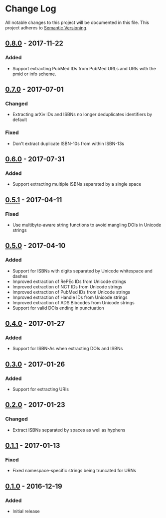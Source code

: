 # Change Log
All notable changes to this project will be documented in this file. This
project adheres to [Semantic Versioning](http://semver.org/).

## [0.8.0] - 2017-11-22
### Added
- Support extracting PubMed IDs from PubMed URLs and URIs with the pmid or info
  scheme.

## [0.7.0] - 2017-07-01
### Changed
- Extracting arXiv IDs and ISBNs no longer deduplicates identifiers by default

### Fixed
- Don't extract duplicate ISBN-10s from within ISBN-13s

## [0.6.0] - 2017-07-31
### Added
- Support extracting multiple ISBNs separated by a single space

## [0.5.1] - 2017-04-11
### Fixed
- Use multibyte-aware string functions to avoid mangling DOIs in Unicode strings

## [0.5.0] - 2017-04-10
### Added
- Support for ISBNs with digits separated by Unicode whitespace and dashes
- Improved extraction of RePEc IDs from Unicode strings
- Improved extraction of NCT IDs from Unicode strings
- Improved extraction of PubMed IDs from Unicode strings
- Improved extraction of Handle IDs from Unicode strings
- Improved extraction of ADS Bibcodes from Unicode strings
- Support for valid DOIs ending in punctuation

## [0.4.0] - 2017-01-27
### Added
- Support for ISBN-As when extracting DOIs and ISBNs

## [0.3.0] - 2017-01-26
### Added
- Support for extracting URIs

## [0.2.0] - 2017-01-23
### Changed
- Extract ISBNs separated by spaces as well as hyphens

## [0.1.1] - 2017-01-13
### Fixed
- Fixed namespace-specific strings being truncated for URNs

## [0.1.0] - 2016-12-19
### Added
- Initial release

[0.1.0]: https://github.com/altmetric/php-identifiers/releases/tag/v0.1.0
[0.1.1]: https://github.com/altmetric/php-identifiers/releases/tag/v0.1.1
[0.2.0]: https://github.com/altmetric/php-identifiers/releases/tag/v0.2.0
[0.3.0]: https://github.com/altmetric/php-identifiers/releases/tag/v0.3.0
[0.4.0]: https://github.com/altmetric/php-identifiers/releases/tag/v0.4.0
[0.5.0]: https://github.com/altmetric/php-identifiers/releases/tag/v0.5.0
[0.5.1]: https://github.com/altmetric/php-identifiers/releases/tag/v0.5.1
[0.6.0]: https://github.com/altmetric/php-identifiers/releases/tag/v0.6.0
[0.7.0]: https://github.com/altmetric/php-identifiers/releases/tag/v0.7.0
[0.8.0]: https://github.com/altmetric/php-identifiers/releases/tag/v0.8.0
